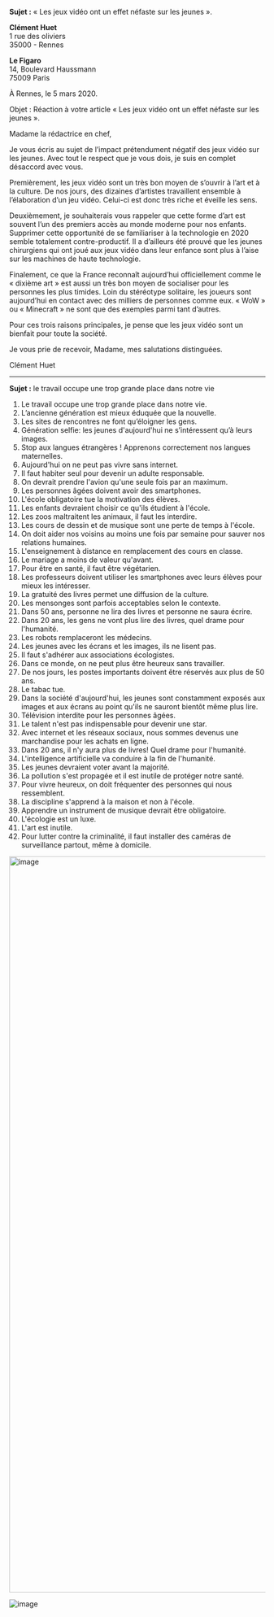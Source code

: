 

**Sujet :** « Les jeux vidéo ont un effet néfaste sur les jeunes ».

**Clément Huet**  
1 rue des oliviers  
35000 - Rennes

**Le Figaro**  
14, Boulevard Haussmann  
75009 Paris

À Rennes, le 5 mars 2020.

Objet : Réaction à votre article « Les jeux vidéo ont un effet néfaste sur les jeunes ».

Madame la rédactrice en chef,

Je vous écris au sujet de l’impact prétendument négatif des jeux vidéo sur les jeunes. Avec tout le respect que je vous dois, je suis en complet désaccord avec vous.

Premièrement, les jeux vidéo sont un très bon moyen de s’ouvrir à l’art et à la culture. De nos jours, des dizaines d’artistes travaillent ensemble à l’élaboration d’un jeu vidéo. Celui-ci est donc très riche et éveille les sens.

Deuxièmement, je souhaiterais vous rappeler que cette forme d’art est souvent l’un des premiers accès au monde moderne pour nos enfants. Supprimer cette opportunité de se familiariser à la technologie en 2020 semble totalement contre-productif. Il a d’ailleurs été prouvé que les jeunes chirurgiens qui ont joué aux jeux vidéo dans leur enfance sont plus à l’aise sur les machines de haute technologie.

Finalement, ce que la France reconnaît aujourd’hui officiellement comme le « dixième art » est aussi un très bon moyen de socialiser pour les personnes les plus timides. Loin du stéréotype solitaire, les joueurs sont aujourd’hui en contact avec des milliers de personnes comme eux. « WoW » ou « Minecraft » ne sont que des exemples parmi tant d’autres.

Pour ces trois raisons principales, je pense que les jeux vidéo sont un bienfait pour toute la société.

Je vous prie de recevoir, Madame, mes salutations distinguées.

Clément Huet


----
**Sujet :** le travail occupe une trop grande place dans notre vie


1. Le travail occupe une trop grande place dans notre vie.
2. L’ancienne génération est mieux éduquée que la nouvelle.
3. Les sites de rencontres ne font qu’éloigner les gens.
4. Génération selfie: les jeunes d'aujourd'hui ne s’intéressent qu’à leurs images.
5. Stop aux langues étrangères ! Apprenons correctement nos langues maternelles.
6. Aujourd'hui on ne peut pas vivre sans internet.
7. Il faut habiter seul pour devenir un adulte responsable.
8. On devrait prendre l'avion qu'une seule fois par an maximum.
9. Les personnes âgées doivent avoir des smartphones.
10. L'école obligatoire tue la motivation des élèves.
11. Les enfants devraient choisir ce qu'ils étudient à l'école.
12. Les zoos maltraitent les animaux, il faut les interdire.
13. Les cours de dessin et de musique sont une perte de temps à l'école.
14. On doit aider nos voisins au moins une fois par semaine pour sauver nos relations humaines.
15. L'enseignement à distance en remplacement des cours en classe.
16. Le mariage a moins de valeur qu'avant.
17. Pour être en santé, il faut être végétarien.
18. Les professeurs doivent utiliser les smartphones avec leurs élèves pour mieux les intéresser.
19. La gratuité des livres permet une diffusion de la culture.
20. Les mensonges sont parfois acceptables selon le contexte.
21. Dans 50 ans, personne ne lira des livres et personne ne saura écrire.
22. Dans 20 ans, les gens ne vont plus lire des livres, quel drame pour l'humanité.
23. Les robots remplaceront les médecins.
24. Les jeunes avec les écrans et les images, ils ne lisent pas.
25. Il faut s'adhérer aux associations écologistes.
26. Dans ce monde, on ne peut plus être heureux sans travailler.
27. De nos jours, les postes importants doivent être réservés aux plus de 50 ans.
28. Le tabac tue.
29. Dans la société d'aujourd'hui, les jeunes sont constamment exposés aux images et aux écrans au point qu'ils ne sauront bientôt même plus lire.
30. Télévision interdite pour les personnes âgées.
31. Le talent n'est pas indispensable pour devenir une star.
32. Avec internet et les réseaux sociaux, nous sommes devenus une marchandise pour les achats en ligne.
33. Dans 20 ans, il n'y aura plus de livres! Quel drame pour l'humanité.
34. L'intelligence artificielle va conduire à la fin de l'humanité.
35. Les jeunes devraient voter avant la majorité.
36. La pollution s'est propagée et il est inutile de protéger notre santé.
37. Pour vivre heureux, on doit fréquenter des personnes qui nous ressemblent.
38. La discipline s'apprend à la maison et non à l'école.
39. Apprendre un instrument de musique devrait être obligatoire.
40. L'écologie est un luxe.
41. L'art est inutile.
42. Pour lutter contre la criminalité, il faut installer des caméras de surveillance partout, même à domicile.

<img width="1448" alt="image" src="https://github.com/user-attachments/assets/b4d4e54e-4ae3-4ff7-beaf-dc93561e8900">

![image](https://github.com/user-attachments/assets/5f25b8a4-d889-4080-bbb6-63524580572e)

